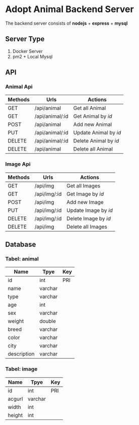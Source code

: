 # Adopt Animal Backend Server

The backend server consists of **nodejs** + **express** + **mysql**  

## Server Type

1. Docker Server
2. pm2 + Local Mysql

## API

### Animal Api

| Methods | Urls            | Actions               |
|---------|-----------------|-----------------------|
| GET     | /api/animal     | Get all Animal        |
| GET     | /api/animal/:id | Get Animal by *id*    |
| POST    | /api/animal     | Add new Animal        |
| PUT     | /api/animal/:id | Update Animal by *id* |
| DELETE  | /api/animal/:id | Delete Animal by *id* |
| DELETE  | /api/animal     | Delete all Animal     |

### Image Api

| Methods | Urls         | Actions              |
|---------|--------------|----------------------|
| GET     | /api/img     | Get all Images       |
| GET     | /api/img/:id | Get Image by *id*    |
| POST    | /api/img     | Add new Image        |
| PUT     | /api/img/:id | Update Image by *id* |
| DELETE  | /api/img/:id | Delete Image by *id* |
| DELETE  | /api/img     | Delete all Images    |

## Database

### Tabel: animal

| Name        | Tpye    | Key |
|-------------|---------|-----|
| id          | int     | PRI |
| name        | varchar |     |
| type        | varchar |     |
| age         | int     |     |
| sex         | varchar |     |
| weight      | double  |     |
| breed       | varchar |     |
| color       | varchar |     |
| city        | varchar |     |
| description | varchar |     |

### Tabel: image

| Name   | Tpye    | Key |
|--------|---------|-----|
| id     | int     | PRI |
| acgurl | varchar |     |
| width  | int     |     |
| height | int     |     |
